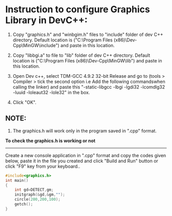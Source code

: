 # Instruction to configure Graphics Library in DevC++:

1. Copy "graphics.h" and "winbgim.h" files to "include" folder of dev C++ directory.
  Default location is ("C:\Program Files (x86)\Dev-Cpp\MinGW\include\") and paste in this location.

2. Copy "libbgi.a" to file to "lib" folder of dev C++ directory.
   Default location is ("C:\Program Files (x86)\Dev-Cpp\MinGW\lib\") and paste in this location.

3. Open Dev c++, select TDM-GCC 4.9.2 32-bit Release and go to (tools > Compiler > tick the second option i.e Add the following commandswhen calling the linker)
and paste this "-static-libgcc -lbgi -lgdi32 -lcomdlg32 -luuid -loleaut32 -lole32" in the box.

4. Click "OK".

## NOTE:
1. The graphics.h will work only in the program saved in ".cpp" format.

**To check the graphics.h is working or not**
<hr>
Create a new console application in ".cpp" format and copy the codes given below, paste it in the
file you created and click "Build and Run" button or click "F9" key from your keyboard..

```cpp
#include<graphics.h>
int main()
{
    int gd=DETECT,gm;
    initgraph(&gd,&gm,"");
    circle(200,200,100);
    getch();
}
```
